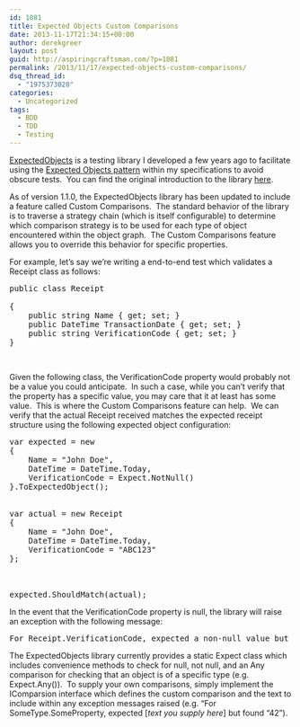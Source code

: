 ```yaml
---
id: 1081
title: Expected Objects Custom Comparisons
date: 2013-11-17T21:34:15+00:00
author: derekgreer
layout: post
guid: http://aspiringcraftsman.com/?p=1081
permalink: /2013/11/17/expected-objects-custom-comparisons/
dsq_thread_id:
  - "1975373020"
categories:
  - Uncategorized
tags:
  - BDD
  - TDD
  - Testing
---
```

<a href="http://www.nuget.org/packages/ExpectedObjects/" target="_blank">ExpectedObjects</a> <noindex></noindex> is a testing library I developed a few years ago to facilitate using the <a href="http://lostechies.com/derekgreer/2011/06/24/effective-tests-expected-objects/" target="_blank">Expected Objects pattern</a> within my specifications to avoid obscure tests.&#160; You can find the original introduction to the library <a href="http://lostechies.com/derekgreer/2011/06/28/introducing-the-expected-objects-library/" target="_blank">here</a>.

As of version 1.1.0, the ExpectedObjects library has been updated to include a feature called Custom Comparisons.&#160; The standard behavior of the library is to traverse a strategy chain (which is itself configurable) to determine which comparison strategy is to be used for each type of object encountered within the object graph.&#160; The Custom Comparisons feature allows you to override this behavior for specific properties.

For example, let’s say we’re writing a end-to-end test which validates a Receipt class as follows:

<pre class="prettyprint">public class Receipt

{
    public string Name { get; set; }
    public DateTime TransactionDate { get; set; }
    public string VerificationCode { get; set; }
}</pre>

&#160;

Given the following class, the VerificationCode property would probably not be a value you could anticipate.&#160; In such a case, while you can’t verify that the property has a specific value, you may care that it at least has some value.&#160; This is where the Custom Comparisons feature can help.&#160; We can verify that the actual Receipt received matches the expected receipt structure using the following expected object configuration:

<pre class="prettyprint">var expected = new
{
	Name = "John Doe",
	DateTime = DateTime.Today,
	VerificationCode = Expect.NotNull()
}.ToExpectedObject();


var actual = new Receipt
{
	Name = "John Doe",
	DateTime = DateTime.Today,
	VerificationCode = "ABC123"
};



expected.ShouldMatch(actual);</pre>

In the event that the VerificationCode property is null, the library will raise an exception with the following message:

<pre class="prettyprint">For Receipt.VerificationCode, expected a non-null value but found [null].</pre>

The ExpectedObjects library currently provides a static Expect class which&#160; includes convenience methods to check for null, not null, and an Any<T> comparison for checking that an object is of a specific type (e.g. Expect.Any<Receipt>()).&#160; To supply your own comparisons, simply implement the IComparsion interface which defines the custom comparison and the text to include within any exception messages raised (e.g. “For SomeType.SomeProperty, expected [_text you supply here_] but found “42”).